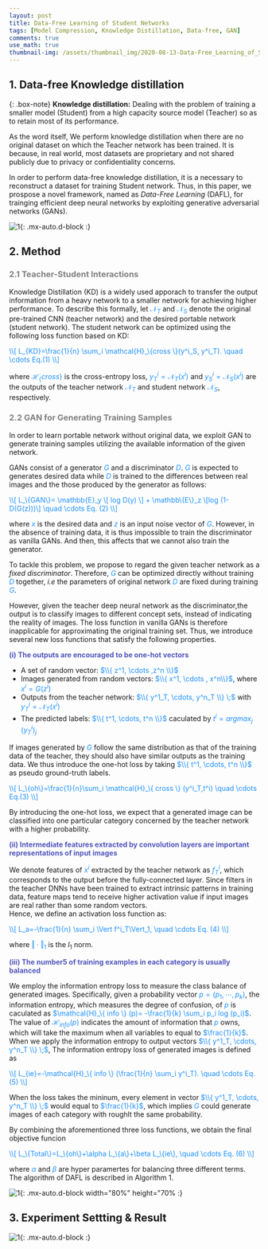 ```yaml
---
layout: post
title: Data-Free Learning of Student Networks
tags: [Model Compression, Knowledge Distillation, Data-free, GAN]
comments: true
use_math: true
thumbnail-img: /assets/thumbnail_img/2020-08-13-Data-Free_Learning_of_Student_Networks/post.png
---
```


## 1. Data-free Knowledge distillation


{: .box-note}
**Knowledge distillation:** Dealing with the problem of training a smaller model (Student) from a high capacity source model (Teacher) so as to retain most of its performance.

As the word itself, We perform knowledge distillation when there are no original dataset on which the Teacher network has been trained. It is because, in real world, most datasets are proprietary and not shared publicly due to privacy or confidentiality concerns. 


In order to perform data-free knowledge distillation, it is a necessary to reconstruct a dataset for training Student network. Thus, in this paper, we prospose a novel framework, named as *Data-Free Learning* (DAFL), for trainging efficient deep neural networks by exploiting generative adversarial networks (GANs).


![1](https://da2so.github.io/assets/post_img/2020-08-13-Data-Free_Learning_of_Student_Networks/1.png){: .mx-auto.d-block :}

## 2. Method

### <span style="color:gray">2.1 Teacher-Student Interactions </span>

Knowledge Distillation (KD) is a widely used apporach to transfer the output information from a heavy network to a smaller network for achieving higher performance. To describe this formally, let <span style="color:DodgerBlue">$\mathcal{N}_T$</span> and <span style="color:DodgerBlue">$\mathcal{N}_S$</span> denote the original pre-trained CNN (teacher network) and the desired portable network (student network). The student network can be optimized using the following loss function based on KD:

<span style="color:DodgerBlue">
\\[
L_{KD}=\frac{1}{n} \sum_i \mathcal{H}_\{cross \}(y^i_S, y^i_T). \quad \cdots Eq.(1)
\\]
</span>

where <span style="color:DodgerBlue">$\mathcal{H}_\{cross \}$</span> is the cross-entropy loss, <span style="color:DodgerBlue">$y^i_T= \mathcal{N}_T(x^i)$</span> and <span style="color:DodgerBlue">$y^i_S=\mathcal{N}_S(x^i)$</span> are the outputs of the teacher network <span style="color:DodgerBlue">$\mathcal{N}_T$</span> and student network <span style="color:DodgerBlue">$\mathcal{N}_S$</span>, respectively.



### <span style="color:gray">2.2 GAN for Generating Training Samples </span>

In order to learn portable network without original data, we exploit GAN to generate training samples utilizing the available information of the given network.

GANs consist of a generator  <span style="color:DodgerBlue">$G$</span> and a discriminator  <span style="color:DodgerBlue">$D$</span>.  <span style="color:DodgerBlue">$G$</span> is expected to generates desired data while <span style="color:DodgerBlue">$D$</span> is trained to the differences between real images and the those produced by the generator as follows:

<span style="color:DodgerBlue">
\\[
L_\{GAN\}= \mathbb{E}_y \[ log D(y) \] + \mathbb\{E\}_z \[log (1-D(G(z)))\] \quad \cdots Eq. (2)
\\]
</span>


where  <span style="color:DodgerBlue">$x$</span> is the desired data and  <span style="color:DodgerBlue">$z$</span> is an input noise vector of  <span style="color:DodgerBlue">$G$</span>. However, in the absence of training data, it is thus impossible to train the discriminator as vanilla GANs. And then, this affects that we cannot also train the generator.

To tackle this problem, we propose to regard the given teacher network as a *fixed discriminator*. Therefore,  <span style="color:DodgerBlue">$G$</span> can be optimized directly without training <span style="color:DodgerBlue">$D$</span> together, *i.e* the parameters of original network <span style="color:DodgerBlue">$D$</span> are fixed during training <span style="color:DodgerBlue">$G$</span>.


However, given the teacher deep neural network as the discriminator,the output is to classify images to different concept sets, instead of indicating the reality of images. The loss function
in vanilla GANs is therefore inapplicable for approximating the original training set. Thus, we introduce several new loss functions that satisfy the following properties.


<span style="color:#5256BC"><b>(i) The outputs are encouraged to be one-hot vectors</b></span>


* A set of random vector: <span style="color:DodgerBlue">$\\{ z^1, \cdots ,z^n \\}$</span>
* Images generated from random vectors: <span style="color:DodgerBlue">$\\{ x^1, \cdots , x^n\\}$</span>, where <span style="color:DodgerBlue">$x^i=G(z^i)$</span>
* Outputs from the teacher network: <span style="color:DodgerBlue">$\\{ y^1_T, \cdots, y^n_T \\} \;$</span> with <span style="color:DodgerBlue">$y^i_T=\mathcal{N}_T (x^i)$</span>
* The predicted labels: <span style="color:DodgerBlue">$\\{ t^1, \cdots, t^n \\}$</span> caculated by <span style="color:DodgerBlue">$t^i=argmax_j \,(y^i_T)_j$</span>


If images generated by <span style="color:DodgerBlue">$G$</span> follow the same distribution as that of the training data of the teacher, they should also have similar outputs as the training data. We thus introduce the one-hot loss by taking <span style="color:DodgerBlue">$\\{ t^1, \cdots, t^n \\}$</span> as pseudo ground-truth labels.

<span style="color:DodgerBlue">
\\[
L_\{oh\}=\frac{1}{n}\sum_i \mathcal{H}_\{ cross \} (y^i_T,t^i) \quad \cdots Eq.(3)
\\]
</span>

By introducing the one-hot loss, we expect that a generated image can be classified into one particular category concerned by the teacher network with a higher probability.

<span style="color:#5256BC"><b>(ii) Intermediate features extracted by convolution layers are important representations of input images</b></span>


We denote features of <span style="color:DodgerBlue">$x^i$</span> extracted by the teacher network as <span style="color:DodgerBlue">$f^i_T$</span>, which corresponds to the output before the fully-connected layer. Since filters in the teacher DNNs have been trained to extract intrinsic patterns in training data, feature maps tend to receive higher activation value if input images are real rather than some random vectors.  
Hence, we define an activation loss function as:

<span style="color:DodgerBlue">
\\[
L_a=-\frac{1}{n} \sum_i \Vert f^i_T\Vert_1, \quad \cdots Eq. (4)
\\]
</span>

where <span style="color:DodgerBlue">$\Vert \cdot \Vert_1$</span> is the $l_1$ norm.

<span style="color:#5256BC"><b>(iii) The number5 of training examples in each category is usually balanced</b></span>

We employ the information entropy loss to measure the class balance of generated images. Specifically, given a probability vector <span style="color:DodgerBlue">$p= (p_1, \cdots, p_k)$</span>, the information entropy, which measures the degree of confusion, of <span style="color:DodgerBlue">$p$</span> is caculated as <span style="color:DodgerBlue">$\mathcal{H}_\{ info \} (p)= -\frac{1}{k} \sum_i p_i log (p_i)$</span>. The value of <span style="color:DodgerBlue">$\mathcal{H}_{info}(p)$</span> indicates the amount of information that <span style="color:DodgerBlue">$p$</span> owns, which will take the maximum when all variables to equal to <span style="color:DodgerBlue">$\frac{1}{k}$</span>. When we apply the information entropy to output vectors <span style="color:DodgerBlue">$\\{ y^1_T, \cdots, y^n_T \\} \;$</span>, The information entropy loss of generated images is defined as

<span style="color:DodgerBlue">
\\[
L_{ie}=-\mathcal{H}_\{ info \} (\frac{1}{n} \sum_i y^i_T). \quad \cdots Eq. (5)
\\]
</span>


When the loss takes the mininum, every element in vector <span style="color:DodgerBlue">$\\{ y^1_T, \cdots, y^n_T \\} \;$</span> would equal to <span style="color:DodgerBlue">$\frac{1}{k}$</span>, which implies <span style="color:DodgerBlue">$G$</span> could generate images of each category with roughlt the same probability.


By combining the aforementioned three loss functions, we obtain the final objective funcion


<span style="color:DodgerBlue">
\\[
L_\{Total\}=L_\{oh\}+\alpha L_\{a\}+\beta L_\{ie\}, \quad \cdots Eq. (6)
\\]
</span>

where <span style="color:DodgerBlue">$\alpha$</span> and <span style="color:DodgerBlue">$\beta$</span> are hyper paramertes for balancing three different terms. The algorithm of DAFL is described in Algorithm 1.


![1](https://da2so.github.io/assets/post_img/2020-08-13-Data-Free_Learning_of_Student_Networks/2.png){: .mx-auto.d-block width="80%" height="70% :}


## 3. Experiment Settting & Result


![1](https://da2so.github.io/assets/post_img/2020-08-13-Data-Free_Learning_of_Student_Networks/3.png){: .mx-auto.d-block :}